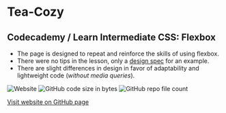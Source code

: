 # Tea-Cozy
## Codecademy / Learn Intermediate CSS: Flexbox

* The page is designed to repeat and reinforce the skills of using flexbox.
* There were no tips in the lesson, only a [design spec](https://content.codecademy.com/courses/freelance-1/unit-4/img-tea-cozy-redline.jpg?_gl=1*1e6i2n8*_ga*MzgzMTIxMDYzOC4xNjYyMDM0NDY4*_ga_3LRZM6TM9L*MTY2ODU4NjU5OS41My4xLjE2Njg1OTA4NTcuMC4wLjA.) for an example.
* There are slight differences in design in favor of adaptability and lightweight code (_without media queries_).

![Website](https://img.shields.io/website?url=https%3A%2F%2Fgarikgelios.github.io%2FTea-Cozy%2F)
![GitHub code size in bytes](https://img.shields.io/github/languages/code-size/GarikGelios/Tea-Cozy)
![GitHub repo file count](https://img.shields.io/github/directory-file-count/GarikGelios/Tea-Cozy)

[Visit website on GitHub page](https://garikgelios.github.io/Tea-Cozy/)
